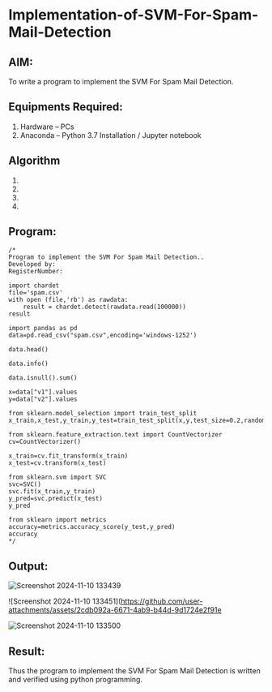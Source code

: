 # Implementation-of-SVM-For-Spam-Mail-Detection

## AIM:
To write a program to implement the SVM For Spam Mail Detection.

## Equipments Required:
1. Hardware – PCs
2. Anaconda – Python 3.7 Installation / Jupyter notebook

## Algorithm
1. 
2. 
3. 
4. 

## Program:
```
/*
Program to implement the SVM For Spam Mail Detection..
Developed by: 
RegisterNumber:

import chardet
file='spam.csv'
with open (file,'rb') as rawdata:
    result = chardet.detect(rawdata.read(100000))
result

import pandas as pd
data=pd.read_csv("spam.csv",encoding='windows-1252')

data.head()

data.info()

data.isnull().sum()

x=data["v1"].values
y=data["v2"].values

from sklearn.model_selection import train_test_split
x_train,x_test,y_train,y_test=train_test_split(x,y,test_size=0.2,random_state=0)

from sklearn.feature_extraction.text import CountVectorizer
cv=CountVectorizer()

x_train=cv.fit_transform(x_train)
x_test=cv.transform(x_test)

from sklearn.svm import SVC
svc=SVC()
svc.fit(x_train,y_train)
y_pred=svc.predict(x_test)
y_pred

from sklearn import metrics
accuracy=metrics.accuracy_score(y_test,y_pred)
accuracy
*/
```

## Output:
![Screenshot 2024-11-10 133439](https://github.com/user-attachments/assets/6dcea11f-8765-48b5-8bcf-720b083f8adc)

![Screenshot 2024-11-10 133451](https://github.com/user-attachments/assets/2cdb092a-6671-4ab9-b44d-9d1724e2f91e

![Screenshot 2024-11-10 133500](https://github.com/user-attachments/assets/76e9bb9c-9665-40d8-b2b0-20af13a5506f)





## Result:
Thus the program to implement the SVM For Spam Mail Detection is written and verified using python programming.

